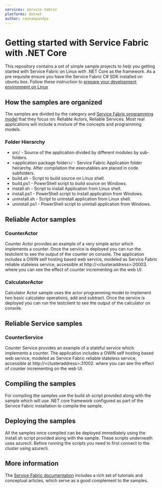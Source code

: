 ```yaml
---
services: service-fabric
platforms: dotnet
author: raunakpandya
---
```


# Getting started with Service Fabric with .NET Core

This repository contains a set of simple sample projects to help you getting started with Service Fabric on Linux with .NET Core as the framework. As a pre requisite ensure you have the Service Fabric C# SDK installed on ubuntu box. Follow these instruction to [prepare your development environment on Linux][service-fabric-Linux-getting-started]

## How the samples are organized

The samples are divided by the category and [Service Fabric programming model][service-fabric-programming-models] that they focus on: Reliable Actors, Reliable Services. Most real applications will include a mixture of the concepts and programming models.

### Folder Hierarchy
* src/ - Source of the application divided by different modules by sub-folders.  
* &lt;application package folder&gt;/ - Service Fabric Application folder heirarchy. After compilation the executables are placed in code subfolders.  
* build.sh - Script to build source on Linux shell.  
* build.ps1 - PowerShell script to build source on Windows.  
* install.sh - Script to install Application from Linux shell.  
* install.ps1 - PowerShell script to install application from Windows.  
* uninstall.sh - Script to uninstall application from Linux shell.  
* uninstall.ps1 - PowerShell script to unintall application from Windows.

## Reliable Actor samples
### CounterActor

Counter Actor provides an example of a very simple actor which implements a counter. Once the service is deployed you can run the testclient to see the output of the counter on console. 
The application includes a OWIN self hosting based web service, modeled as Service Fabric reliable stateless service, accessible at http://&lt;clusteraddress&gt;:20003. where you can see the effect of counter incrementing on the web UI.

### CalculatorActor

Calculator Actor sample uses the actor programming model to implement two basic calculator operations, add and subtract. Once the service is deployed you can run the testclient to see the output of the calculator on console.

## Reliable Service samples
### CounterService

Counter Service provides an example of a stateful service which implements a counter.
The application includes a OWIN self hosting based web service, modeled as Service Fabric reliable stateless service, accessible at http://&lt;clusteraddress&gt;:31002. where you can see the effect of counter incrementing on the web UI.

## Compiling the samples
For compiling the samples use the build.sh script provided along with the sample which will use .NET core framework configured as part of the Service Fabric installation to compile the sample.

## Deploying the samples
All the samples once compiled can be deployed immediately using the install.sh script provided along with the sample. These scripts underneath uses azurecli. Before running the scripts you need to first connect to the cluster using azurecli.

## More information

The [Service Fabric documentation][service-fabric-docs] includes a rich set of tutorials and conceptual articles, which serve as a good complement to the samples.

<!-- Links -->

[service-fabric-programming-models]: https://azure.microsoft.com/en-us/documentation/articles/service-fabric-choose-framework/
[service-fabric-docs]: http://aka.ms/servicefabricdocs
[service-fabric-Linux-getting-started]: https://azure.microsoft.com/en-us/documentation/articles/service-fabric-get-started-linux/
